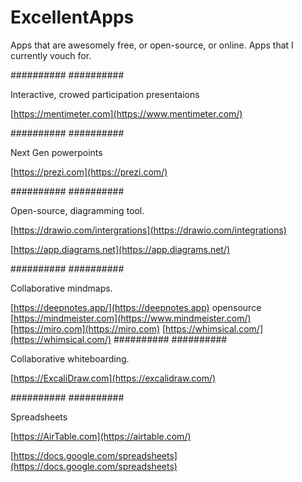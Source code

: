 # ExcellentApps
Apps that are awesomely free, or open-source, or online.
Apps that I currently vouch for.

##########
##########

Interactive, crowed participation presentaions

[https://mentimeter.com](https://www.mentimeter.com/)

##########
##########

Next Gen powerpoints

[https://prezi.com](https://prezi.com/)

##########
##########

Open-source, diagramming tool.

[https://drawio.com/intergrations](https://drawio.com/integrations)

[https://app.diagrams.net](https://app.diagrams.net/)

##########
##########

Collaborative mindmaps.

[https://deepnotes.app/](https://deepnotes.app) opensource
[https://mindmeister.com](https://www.mindmeister.com/)
[https://miro.com](https://miro.com)
[https://whimsical.com/](https://whimsical.com/)
##########
##########

Collaborative whiteboarding.

[https://ExcaliDraw.com](https://excalidraw.com/)

##########
##########

Spreadsheets

[https://AirTable.com](https://airtable.com/)

[https://docs.google.com/spreadsheets](https://docs.google.com/spreadsheets)

